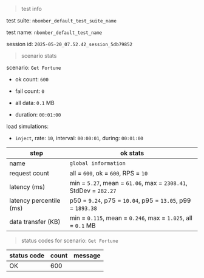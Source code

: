 > test info



test suite: `nbomber_default_test_suite_name`

test name: `nbomber_default_test_name`

session id: `2025-05-20_07.52.42_session_5db79852`

> scenario stats



scenario: `Get Fortune`

  - ok count: `600`

  - fail count: `0`

  - all data: `0.1` MB

  - duration: `00:01:00`

load simulations:

  - `inject`, rate: `10`, interval: `00:00:01`, during: `00:01:00`

|step|ok stats|
|---|---|
|name|`global information`|
|request count|all = `600`, ok = `600`, RPS = `10`|
|latency (ms)|min = `5.27`, mean = `61.06`, max = `2308.41`, StdDev = `282.27`|
|latency percentile (ms)|p50 = `9.24`, p75 = `10.04`, p95 = `13.05`, p99 = `1893.38`|
|data transfer (KB)|min = `0.115`, mean = `0.246`, max = `1.025`, all = `0.1` MB|


> status codes for scenario: `Get Fortune`



|status code|count|message|
|---|---|---|
|OK|600||


